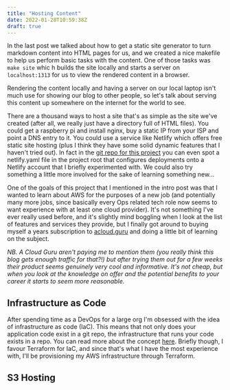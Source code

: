 ```yaml
---
title: "Hosting Content"
date: 2022-01-28T10:59:38Z
draft: true
---
```


In the last post we talked about how to get a static site generator to turn markdown content into HTML pages for us, and we created a nice makefile to help us perform basic tasks with the content. One of those tasks was `make site` whic h builds the site locally and starts a server on `localhost:1313` for us to view the rendered content in a browser.

Rendering the content locally and having a server on our local laptop isn't much use for showing our blog to other people, so let's talk about serving this content up somewhere on the internet for the world to see.

There are a thousand ways to host a site that's as simple as the site we've created (after all, we really just have a directory full of HTML files). You could get a raspberry pi and install nginx, buy a static IP from your ISP and point a DNS entry to it. You could use a service like Netlify which offers free static site hosting (plus I think they have some solid dynamic features that I haven't tried out). In fact in the [git repo for this project](https://github.com/missett/blog) you can even spot a netlify.yaml file in the project root that configures deployments onto a Netlify account that I briefly experimented with. We could also try something a little more involved for the sake of learning something new...

One of the goals of this project that I mentioned in the intro post was that I wanted to learn about AWS for the purposes of a new job (and potentially many more jobs, since basically every Ops related tech role now seems to want experience with at least one cloud provider). It's not something I've ever really used before, and it's slightly mind boggling when I look at the list of features and services they provide, but I finally got around to buying myself a years subscription to [acloud.guru](https://acloud.guru) and doing a little bit of learning on the subject. 

_NB. A Cloud Guru aren't paying me to mention them (you really think this blog gets enough traffic for that?!) but after trying them out for a few weeks their product seems genuinely very cool and informative. It's not cheap, but when you look at the knowledge on offer and the potential benefits to your career it starts to seem more reasonable._

## Infrastructure as Code
After spending time as a DevOps for a large org I'm obsessed with the idea of infrastructure as code (IaC). This means that not only does your application code exist in a git repo, the infrastructure that runs your code exists in a repo. You can read more about the concept [here](https://www.redhat.com/en/topics/automation/what-is-infrastructure-as-code-iac). Briefly though, I favour Terraform for IaC, and since that's what I have the most experience with, I'll be provisioning my AWS infrastructure through Terraform.

## S3 Hosting

